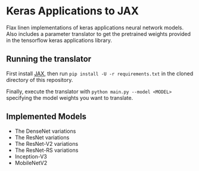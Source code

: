 # Keras Applications to JAX

Flax linen implementations of keras applications neural network models. Also
includes a parameter translator to get the pretrained weights provided in the
tensorflow keras applications library.

## Running the translator

First install [JAX](https://github.com/google/jax), then run
`pip install -U -r requirements.txt` in the cloned directory of this repository.

Finally, execute the translator with `python main.py --model <MODEL>` specifying the
model weights you want to translate.

## Implemented Models

- The DenseNet variations
- The ResNet variations
- The ResNet-V2 variations
- The ResNet-RS variations
- Inception-V3
- MobileNetV2

